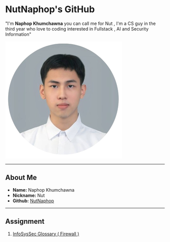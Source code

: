 # NutNaphop's GitHub
"I'm **Naphop Khumchawna** you can call me for Nut , I'm a CS guy in the third year who love to coding interested in Fullstack , AI and Security Information"

![Naphop](./img/img.png)

---

## About Me

- **Name:** Naphop Khumchawna
- **Nickname:** Nut
- **Github:** [NutNaphop](https://github.com/NutNaphop)

---
## Assignment

1. [InfoSysSec Glossary ( Firewall )](firewall.md)

